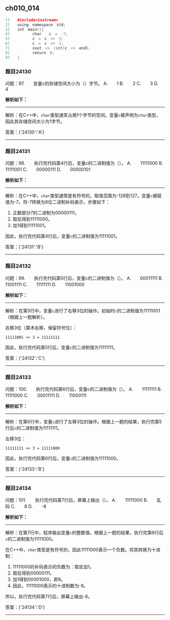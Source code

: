 ## ch010_014
``` c++
1)　　#include<iostream>
2)　　using　namespace　std;
3)　　int　main(){
4)　　　　　　char　　c　=　-7;
5)　　　　　　c　=　c　>>　3;
6)　　　　　　c　=　c　<<　3;
7)　　　　　　cout　<<　(int)c　<<　endl;
8)　　　　　　return　0;
9)　　}

```
### 题目24130
问题：97.　　变量c的存储空间大小为（）字节。
A.　　1
B.　　2
C.　　3
D.　　4


**解析如下：**

------

解析：在C++中，`char`类型通常占用1个字节的空间。变量`c`被声明为`char`类型，因此其存储空间大小为1字节。

答案：{'24130':'A'}

------

### 题目24131
问题：98.　　执行完代码第4行后，变量c的二进制值为（）。
A.　　11111000
B.　　11111001
C.　　00000111
D.　　00000101


**解析如下：**

------

解析：在C++中，`char`类型通常是有符号的，取值范围为-128到127。变量`c`被赋值为-7。将-7转换为8位二进制补码表示，步骤如下：
1. 正数部分7的二进制为00000111。
2. 取反得到11111000。
3. 加1得到11111001。

因此，执行完代码第4行后，变量`c`的二进制值为11111001。

答案：{'24131':'B'}

------

### 题目24132
问题：99.　　执行完代码第5行后，变量c的二进制值为（）。
A.　　00011111
B.　　11001111
C.　　11111111
D.　　11001000


**解析如下：**

------

解析：在第5行中，变量`c`进行了右移3位的操作。初始时`c`的二进制值为11111001（根据上一题解析）。

右移3位（算术右移，保留符号位）：
```
11111001 >> 3 = 11111111
```

因此，执行完代码第5行后，变量`c`的二进制值为11111111。

答案：{'24132':'C'}

------

### 题目24133
问题：100.　　执行完代码第6行后，变量c的二进制值为（）。
A.　　11111111
B.　　11111000
C.　　00011111
D.　　11000111


**解析如下：**

------

解析：在第6行中，变量`c`进行了左移3位的操作。根据上一题的结果，执行完第5行后`c`的二进制值为11111111。

左移3位：
```
11111111 << 3 = 11111000
```

因此，执行完代码第6行后，变量`c`的二进制值为11111000。

答案：{'24133':'B'}

------

### 题目24134
问题：101.　　执行完代码第7行后，屏幕上输出（）。
A.　　11111000
B.　　乱码
C.　　8
D.　　-8


**解析如下：**

------

解析：在第7行中，程序输出变量`c`的整数值。根据上一题的结果，执行完第6行后`c`的二进制值为11111000。

在C++中，`char`类型是有符号的，因此11111000表示一个负数。将其转换为十进制：
1. 11111000的补码表示的负数为：取反加1。
2. 取反得到00000111。
3. 加1得到00001000，即8。
4. 因此，11111000表示的十进制数为-8。

所以，执行完代码第7行后，屏幕上输出-8。

答案：{'24134':'D'}

------


